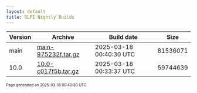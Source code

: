 ```yaml
---
layout: default
title: GLPI Nightly Builds
---
```


Version|Archive|Build date|Size
---|---|---|---
main|[main-975232f.tar.gz](main-975232f.tar.gz)|2025-03-18 00:40:30 UTC|81536071
10.0|[10.0-c017f5b.tar.gz](10.0-c017f5b.tar.gz)|2025-03-18 00:33:37 UTC|59744639

<font size="1">Page generated on 2025-03-18 00:40:30 UTC</font>
